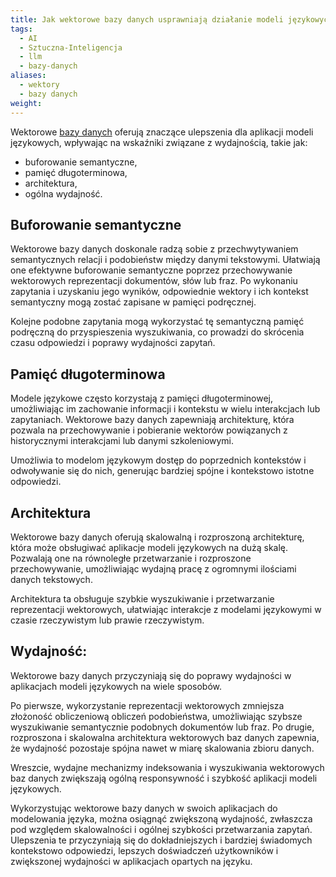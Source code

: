 ```yaml
---
title: Jak wektorowe bazy danych usprawniają działanie modeli językowych
tags:
  - AI
  - Sztuczna-Inteligencja
  - llm
  - bazy-danych
aliases:
  - wektory
  - bazy danych
weight:
---
```

Wektorowe [bazy danych](bazy%20danych) oferują znaczące ulepszenia dla aplikacji modeli językowych, wpływając na wskaźniki związane z wydajnością, takie jak:

- buforowanie semantyczne,
- pamięć długoterminowa,
- architektura,
- ogólna wydajność.

## Buforowanie semantyczne

Wektorowe bazy danych doskonale radzą sobie z przechwytywaniem semantycznych relacji i podobieństw między danymi tekstowymi. Ułatwiają one efektywne buforowanie semantyczne poprzez przechowywanie wektorowych reprezentacji dokumentów, słów lub fraz. Po wykonaniu zapytania i uzyskaniu jego wyników, odpowiednie wektory i ich kontekst semantyczny mogą zostać zapisane w pamięci podręcznej.

Kolejne podobne zapytania mogą wykorzystać tę semantyczną pamięć podręczną do przyspieszenia wyszukiwania, co prowadzi do skrócenia czasu odpowiedzi i poprawy wydajności zapytań.

## Pamięć długoterminowa

Modele językowe często korzystają z pamięci długoterminowej, umożliwiając im zachowanie informacji i kontekstu w wielu interakcjach lub zapytaniach. Wektorowe bazy danych zapewniają architekturę, która pozwala na przechowywanie i pobieranie wektorów powiązanych z historycznymi interakcjami lub danymi szkoleniowymi.

Umożliwia to modelom językowym dostęp do poprzednich kontekstów i odwoływanie się do nich, generując bardziej spójne i kontekstowo istotne odpowiedzi.

## Architektura

Wektorowe bazy danych oferują skalowalną i rozproszoną architekturę, która może obsługiwać aplikacje modeli językowych na dużą skalę. Pozwalają one na równoległe przetwarzanie i rozproszone przechowywanie, umożliwiając wydajną pracę z ogromnymi ilościami danych tekstowych.

Architektura ta obsługuje szybkie wyszukiwanie i przetwarzanie reprezentacji wektorowych, ułatwiając interakcje z modelami językowymi w czasie rzeczywistym lub prawie rzeczywistym.

## Wydajność:

Wektorowe bazy danych przyczyniają się do poprawy wydajności w aplikacjach modeli językowych na wiele sposobów.

Po pierwsze, wykorzystanie reprezentacji wektorowych zmniejsza złożoność obliczeniową obliczeń podobieństwa, umożliwiając szybsze wyszukiwanie semantycznie podobnych dokumentów lub fraz. Po drugie, rozproszona i skalowalna architektura wektorowych baz danych zapewnia, że wydajność pozostaje spójna nawet w miarę skalowania zbioru danych.

Wreszcie, wydajne mechanizmy indeksowania i wyszukiwania wektorowych baz danych zwiększają ogólną responsywność i szybkość aplikacji modeli językowych.

Wykorzystując wektorowe bazy danych w swoich aplikacjach do modelowania języka, można osiągnąć zwiększoną wydajność, zwłaszcza pod względem skalowalności i ogólnej szybkości przetwarzania zapytań. Ulepszenia te przyczyniają się do dokładniejszych i bardziej świadomych kontekstowo odpowiedzi, lepszych doświadczeń użytkowników i zwiększonej wydajności w aplikacjach opartych na języku.

